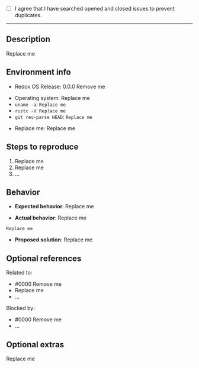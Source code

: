 <!-- Thank you for taking the time to submit an issue! By following these comments and filling out the sections below, you can help the developers get the necessary information to fix your issue. Please provide a single issue per report. You can also preview this report before submitting it. Feel free to modify/remove sections to fit the nature of your issue. -->

<!-- Please search to check that your issue has not been created already. By preventing duplicate issues, you can help keep the repository organized. If your current issue has already been created and is still unresolved, you can contribute by commenting there. -->
<!-- Replace the empty checkbox [ ] below with a checked one [x] if you have already searched for your issue. -->
- [ ] I agree that I have searched opened and closed issues to prevent duplicates.

--------------------



## Description
<!-- Briefly summarize/describe the issue that you are experiencing below. -->
Replace me



## Environment info
<!-- To understand where your issue originates, please include some relevant information about your environment. -->

<!-- If you are using a pre-built release of Redox, please specify the release version below. -->
- Redox OS Release:
0.0.0 Remove me

<!-- If you have built Redox OS yourself, please provide the following information: -->
- Operating system:
Replace me
- `uname -a`:
`Replace me`
- `rustc -V`:
`Replace me`
- `git rev-parse HEAD`:
`Replace me`
<!-- Depending on your issue, additional information about your environment (network config, package versions, dependencies, etc.) can also help. You can list that below. -->
- Replace me:
Replace me



## Steps to reproduce
<!-- If possible, please list the steps to reproduce ("trigger") your issue below. Being detailed definitely helps speed up bug fixes. -->
1. Replace me
2. Replace me
3. ...



## Behavior
<!-- It may seem obvious to know what to expect, but isolating the behavior from everything else simplifies the development process. Remember to provide a single issue in this report. You can use the References section below to link your issues together. -->

<!-- Describe the behavior you expect your steps should yield (i.e., correct behavior). -->
- **Expected behavior**:
Replace me

<!-- Describe the behavior you observed when running your steps (i.e., buggy behavior). -->
- **Actual behavior**:
Replace me

<!-- **Logs?** Posting a log can help developers find your particular issue more easily. Please wrap your code in code blocks using triple back-ticks ``` to increase readability. -->
```
Replace me
```

<!-- **Solution?** Have a solution in mind? Propose your solution below. -->
- **Proposed solution**:
Replace me

<!-- **Screenshots?** Make it easier to get your point across with screenshots. You can drag & drop or paste your images below. -->



## Optional references
<!-- If you have found issues or pull requests that are related to or blocking this issue, please link them below. See https://help.github.com/articles/autolinked-references-and-urls/ for more options. You can also link related code snippets by providing the permalink. See https://help.github.com/articles/creating-a-permanent-link-to-a-code-snippet/ for more information. -->

Related to:
- #0000 Remove me
- Replace me
- ...

Blocked by:
- #0000 Remove me
- ...



## Optional extras
<!-- If you have other relevant information not found in other sections, you can include it below. -->
Replace me

<!-- **Code?** Awesome! You can also create a pull request with a reference to this issue. -->
<!-- **Files?** Attach your relevant files by dragging & dropping or pasting them below. -->

<!-- You also can preview your report before submitting it. Thanks for contributing to Redox! -->
